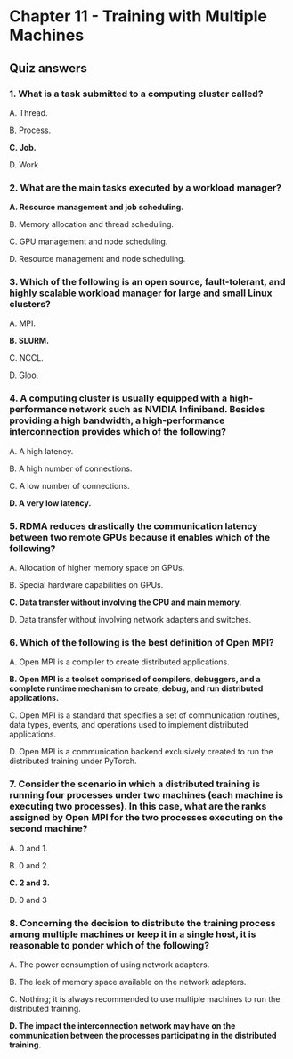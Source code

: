 # Chapter 11 - Training with Multiple Machines

## Quiz answers

### 1. What is a task submitted to a computing cluster called?

A. Thread.

B. Process.

**C. Job.**

D. Work

### 2. What are the main tasks executed by a workload manager?

**A. Resource management and job scheduling.**

B. Memory allocation and thread scheduling.

C. GPU management and node scheduling.

D. Resource management and node scheduling.

### 3. Which of the following is an open source, fault-tolerant, and highly scalable workload manager for large and small Linux clusters?

A. MPI.

**B. SLURM.**

C. NCCL.

D. Gloo.

### 4. A computing cluster is usually equipped with a high-performance network such as NVIDIA Infiniband. Besides providing a high bandwidth, a high-performance interconnection provides which of the following?

A. A high latency.

B. A high number of connections.

C. A low number of connections.

**D. A very low latency.**

### 5. RDMA reduces drastically the communication latency between two remote GPUs because it enables which of the following?

A. Allocation of higher memory space on GPUs.

B. Special hardware capabilities on GPUs.

**C. Data transfer without involving the CPU and main memory.**

D. Data transfer without involving network adapters and switches.

### 6. Which of the following is the best definition of Open MPI?

A. Open MPI is a compiler to create distributed applications.

**B. Open MPI is a toolset comprised of compilers, debuggers, and a complete runtime mechanism to create, debug, and run distributed applications.**

C. Open MPI is a standard that specifies a set of communication routines, data types, events, and operations used to implement distributed applications.

D. Open MPI is a communication backend exclusively created to run the distributed training under PyTorch.

### 7. Consider the scenario in which a distributed training is running four processes under two machines (each machine is executing two processes). In this case, what are the ranks assigned by Open MPI for the two processes executing on the second machine?

A. 0 and 1.

B. 0 and 2.

**C. 2 and 3.**

D. 0 and 3

### 8. Concerning the decision to distribute the training process among multiple machines or keep it in a single host, it is reasonable to ponder which of the following?

A. The power consumption of using network adapters.

B. The leak of memory space available on the network adapters.

C. Nothing; it is always recommended to use multiple machines to run the distributed training.

**D. The impact the interconnection network may have on the communication between the processes participating in the distributed training.**
